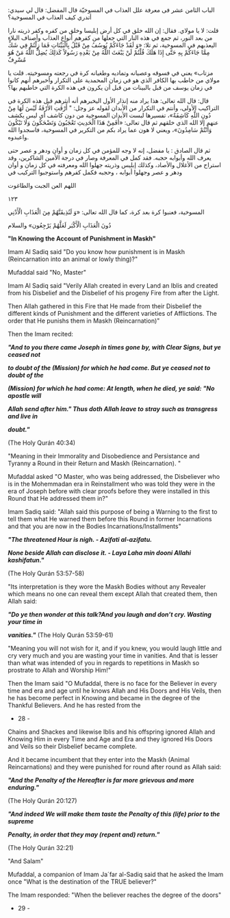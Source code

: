 الباب الثامن عشر فى معرفة علل العذاب في المسوخيّة قال المفضل: قال لي سيدي: أتدري كيف العذاب في المسوخية؟ 

قلت: لا يا مولاي. فقال: إن الله خلق في كل أرض إبليسا وخلق من كفره وكفر ذريته نارا من بعد النور، ثم جمع في هذه النار التي جعلها من كفرهم أنواع العذاب وأصناف البلاء اليعذبهم في المسوخية، ثم تلا: «وَ لَقَدْ جَاءَكُمْ يُوسُفُ مِنْ قَبْلُ بِالْبَيِّنَاتِ فَمَا زِلْتُمْ فِي شَكٍّ مِمَّا جَاءَكُمْ بِهِ حَتَّى إِذَا هَلَكَ قُلْتُمْ لَنْ يَبْعَثَ اللَّهُ مِنْ بَعْدِهِ رَسُولاً كَذلِكَ يُضِلُّ اللَّهُ مَنْ هُوَ مُسْرِفٌ 

مزتاب» يعني في فسوقه وعصيانه وتماديه وطغيانه كرة في رجعته ومسوخيته. قلت يا مولاي من خاطب بها الكافر الذي هو في زمان المحمدية على التكرار وأخبرهم أنهم كانوا في زمان يوسف من قبل بالبينات من قبل أن يكرون في هذه الكرة التي خاطبهم بها؟ 

قال: قال الله تعالى: هذا يراد منه إنذار الأول اليخبرهم أنه أنثرهم قبل هذه الكرة في التراكيب الأولى، وأنتم في التكرار من الأبدان لقوله عز وجل: " أَرْفَتِ الأَرْفَةُ لَيْسَ لَهَا مِنْ دُونِ اللَّهِ كَاشِفَةٌ»، تفسيرها لبست الأبدان المسوخية من دون كاشف أي ليس یكشف عنهم إلا الله الذي خلقهم ثم قال تعالى: «أَفَمِنْ هَذَا الْحَدِيثِ تَعْجَبُونَ وَتَضْحَكُونَ وَلَا تَبْكُونَ وَأَنْتُمْ سَامِدُونَ»، ويعني لا هون عما يراد بكم من التكرير في المسوخية، فاسجدوا الله واعبدوه. 

ثم قال الصادق : يا مفضل، إنه لا وجه للمؤمن في كل زمان و أوان ودهر و عصر حتى يعرف الله وأبوابه حجبه. فقد كمل في المعرفة وصار في درجة الأمين الشاكرين، وقد استراح من الأغلال والأصاد، وكذلك إبليس وذريته جهلوا الله ومعرفته في كل زمان و أوان ودهر و عصر وجهلوا أبوابه ، وحجبه فكمل كفرهم واستوجبوا التركيب في 

اللهم العن الجبت والطاغوت 

۱۲۳ 

المسوخية، فعنبوا كرة بعد كرة، كما قال الله تعالى: «وَ لَنُذِيقَنَّهُمْ مِنَ الْعَذَابِ الْأَدْنِي 

دُونَ الْعَذَابِ الْأَكْبَر لَعَلَّهُمْ يَرْجِعُون» والسلام

**"In Knowing the Account of Punishment in Maskh"**

Imam Al Sadiq said "Do you know how punishment is in Maskh (Reincarnation into an animal or lowly thing)?"

Mufaddal said "No, Master"

Imam Al Sadiq said "Verily Allah created in every Land an Iblis and created from his Disbelief and the Disbelief of his progeny Fire from after the Light.

Then Allah gathered in this Fire that He made from their Disbelief the different kinds of Punishment and the different varieties of Afflictions. The order that He punishs them in Maskh (Reincarnation)"

Then the Imam recited:

_**"And to you there came Joseph in times gone by, with Clear Signs, but ye ceased not**_

_**to doubt of the (Mission) for which he had come. But ye ceased not to doubt of the**_

_**(Mission) for which he had come: At length, when he died, ye said: "No apostle will**_

_**Allah send after him." Thus doth Allah leave to stray such as transgress and live in**_

_**doubt."**_

(The Holy Qurán 40:34)

"Meaning in their Immorality and Disobedience and Persistance and Tyranny a Round in their Return and Maskh (Reincarnation). "

Mufaddal asked "O Master, who was being addressed, the Disbeliever who is in the Mohemmadan era in Reinstallment who was told they were in the era of Joseph before with clear proofs before they were installed in this Round that He addressed them in?"

Imam Sadiq said: "Allah said this purpose of being a Warning to the first to tell them what He warned them before this Round in former Incarnations and that you are now in the Bodies Incarnations/Installments"

_**"The threatened Hour is nigh. - Azifati al-azifatu.**_

_**None beside Allah can disclose it. - Laya Laha min dooni Allahi kashifatun."**_

(The Holy Qurán 53:57-58)

"Its interpretation is they wore the Maskh Bodies without any Revealer which means no one can reveal them except Allah that created them, then Allah said:

_**"Do ye then wonder at this talk?And you laugh and don’t cry. Wasting your time in**_

_**vanities."**_ (The Holy Qurán 53:59-61)

"Meaning you will not wish for it, and if you knew, you would laugh little and cry very much and you are wasting your time in vanities. And that is lesser than what was intended of you in regards to repetitions in Maskh so prostrate to Allah and Worship Him!"

Then the Imam said "O Mufaddal, there is no face for the Believer in every time and era and age until he knows Allah and His Doors and His Veils, then he has become perfect in Knowing and became in the degree of the Thankful Believers. And he has rested from the

- 28 -

Chains and Shackes and likewise Iblis and his offspring ignored Allah and Knowing Him in every Time and Age and Era and they ignored His Doors and Veils so their Disbelief became complete.

And it became incumbent that they enter into the Maskh (Animal Reincarnations) and they were punished for round after round as Allah said:

_**"And the Penalty of the Hereafter is far more grievous and more enduring."**_

(The Holy Qurán 20:127)

_**"And indeed We will make them taste the Penalty of this (life) prior to the supreme**_

_**Penalty, in order that they may (repent and) return."**_

(The Holy Qurán 32:21)

"And Salam"

Mufaddal, a companion of Imam Ja´far al-Sadiq said that he asked the Imam once "What is the destination of the TRUE believer?"

The Imam responded: "When the believer reaches the degree of the doors"

- 29 -